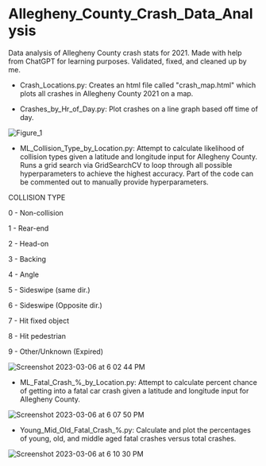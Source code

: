 # Allegheny_County_Crash_Data_Analysis
Data analysis of Allegheny County crash stats for 2021.
Made with help from ChatGPT for learning purposes. Validated, fixed, and cleaned up by me.

- Crash_Locations.py:
Creates an html file called "crash_map.html" which plots all crashes in Allegheny County 2021 on a map.


- Crashes_by_Hr_of_Day.py:
Plot crashes on a line graph based off time of day.

![Figure_1](https://user-images.githubusercontent.com/120682270/223276823-833e9758-63f5-4eda-add8-8617343285f4.png)


- ML_Collision_Type_by_Location.py:
Attempt to calculate likelihood of collision types given a latitude and longitude input for Allegheny County. Runs a grid search via GridSearchCV to loop 
through all possible hyperparameters to achieve the highest accuracy. Part of the code can be commented out to manually provide hyperparameters.

COLLISION TYPE

0 - Non-collision

1 - Rear-end

2 - Head-on

3 - Backing

4 - Angle

5 - Sideswipe (same dir.)

6 - Sideswipe (Opposite dir.)

7 - Hit fixed object

8 - Hit pedestrian

9 - Other/Unknown (Expired)

![Screenshot 2023-03-06 at 6 02 44 PM](https://user-images.githubusercontent.com/120682270/223276894-e4c0e7de-5a2d-466d-9b35-b4158c9b5108.png)


- ML_Fatal_Crash_%_by_Location.py:
Attempt to calculate percent chance of getting into a fatal car crash given a latitude and longitude input for Allegheny County.

![Screenshot 2023-03-06 at 6 07 50 PM](https://user-images.githubusercontent.com/120682270/223277119-318f8cc7-6481-462d-a707-178f762c7a43.png)


- Young_Mid_Old_Fatal_Crash_%.py:
Calculate and plot the percentages of young, old, and middle aged fatal crashes versus total crashes.

![Screenshot 2023-03-06 at 6 10 30 PM](https://user-images.githubusercontent.com/120682270/223277539-d0e4e7ad-2fb2-43e1-b5f1-9f8339303f63.png)
